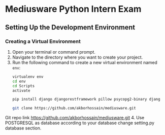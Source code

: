 # Mediusware Python Intern Exam

## Setting Up the Development Environment

### Creating a Virtual Environment
1. Open your terminal or command prompt.
2. Navigate to the directory where you want to create your project.
3. Run the following command to create a new virtual environment named `env`:
   ```bash
   virtualenv env
   cd env
   cd Scripts
   activate

   pip install django djangorestframework pillow psycopg2-binary django-filter markdown

   git clone https://github.com/akborhossain/mediusware.git

Git repo link 
https://github.com/akborhossain/mediusware.git
4. Use POSTGRESQL as database according to your database change setting.py database section.